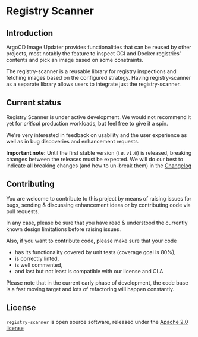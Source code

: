 # Registry Scanner

## Introduction

ArgoCD Image Updater provides functionalities that can be reused by other projects, most notably the feature to inspect OCI and Docker registries' contents and pick an image based on some constraints.

The registry-scanner is a reusable library for registry inspections and fetching images based on the configured strategy. Having registry-scanner as a separate library allows users to integrate just the registry-scanner.


## Current status

Registry Scanner is under active development. We would not recommend it
yet for *critical* production workloads, but feel free to give it a spin.

We're very interested in feedback on usability and the user experience as well
as in bug discoveries and enhancement requests.

**Important note:** Until the first stable version (i.e. `v1.0`) is released,
breaking changes between the releases must be expected. We will do our best
to indicate all breaking changes (and how to un-break them) in the
[Changelog](CHANGELOG.md)

## Contributing

You are welcome to contribute to this project by means of raising issues for
bugs, sending & discussing enhancement ideas or by contributing code via pull
requests.

In any case, please be sure that you have read & understood the currently known
design limitations before raising issues.

Also, if you want to contribute code, please make sure that your code

* has its functionality covered by unit tests (coverage goal is 80%),
* is correctly linted,
* is well commented,
* and last but not least is compatible with our license and CLA

Please note that in the current early phase of development, the code base is
a fast moving target and lots of refactoring will happen constantly.

## License

`registry-scanner` is open source software, released under the
[Apache 2.0 license](https://www.apache.org/licenses/LICENSE-2.0)


